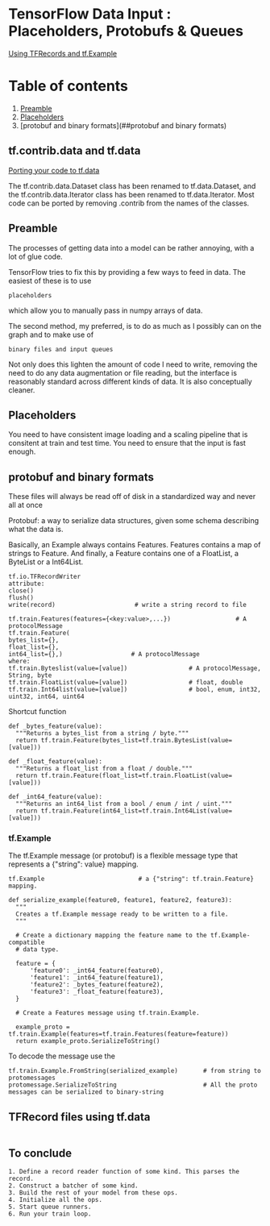 # TensorFlow Data Input : Placeholders, Protobufs & Queues
[Using TFRecords and tf.Example](https://www.tensorflow.org/tutorials/load_data/tf_records)

# Table of contents
1. [Preamble](#preamble)
2. [Placeholders](##Placeholders)
3. [protobuf and binary formats](##protobuf and binary formats)


## tf.contrib.data and tf.data
[Porting your code to tf.data](https://github.com/tensorflow/tensorflow/blob/r1.4/tensorflow/contrib/data/README.md)

The tf.contrib.data.Dataset class has been renamed to tf.data.Dataset,
and the tf.contrib.data.Iterator class has been renamed to tf.data.Iterator.
Most code can be ported by removing .contrib from the names of the classes.

## Preamble

The processes of getting data into a model can be rather annoying, with a lot of glue code. 

TensorFlow tries to fix this by providing a few ways to feed in data. 
The easiest of these is to use 
```
placeholders
```
which allow you to manually pass in numpy arrays of data.

The second method, my preferred, is to do as much as I possibly can on the graph and to make use of 
```
binary files and input queues
```
Not only does this lighten the amount of code I need to write, removing the need to do any data augmentation or file reading, but the interface is reasonably standard across different kinds of data. It is also conceptually cleaner. 

## Placeholders

You need to have consistent image loading and a scaling pipeline that is consitent at train and test time.
You need to ensure that the input is fast enough.

## protobuf and binary formats

These files will always be read off of disk in a standardized way and never all at once

Protobuf: a way to serialize data structures, given some schema describing what the data is.

Basically, an Example always contains Features. Features contains a map of strings to Feature. And finally, a Feature contains one of a FloatList, a ByteList or a Int64List.

```
tf.io.TFRecordWriter
attribute:
close()
flush()
write(record)                      # write a string record to file
```
```
tf.train.Features(features={<key:value>,...})                  # A protocolMessage
tf.train.Feature(
bytes_list={}, 
float_list={},
int64_list={},)                   # A protocolMessage
where:
tf.train.Byteslist(value=[value])                 # A protocolMessage, String, byte
tf.train.FloatList(value=[value])                 # float, double
tf.train.Int64list(value=[value])                 # bool, enum, int32, uint32, int64, uint64
```

Shortcut function
```
def _bytes_feature(value):
  """Returns a bytes_list from a string / byte."""
  return tf.train.Feature(bytes_list=tf.train.BytesList(value=[value]))

def _float_feature(value):
  """Returns a float_list from a float / double."""
  return tf.train.Feature(float_list=tf.train.FloatList(value=[value]))

def _int64_feature(value):
  """Returns an int64_list from a bool / enum / int / uint."""
  return tf.train.Feature(int64_list=tf.train.Int64List(value=[value]))
```
### tf.Example
The tf.Example message (or protobuf) is a flexible message type that represents a {"string": value} mapping. 
```
tf.Example                          # a {"string": tf.train.Feature} mapping.
```
```
def serialize_example(feature0, feature1, feature2, feature3):
  """
  Creates a tf.Example message ready to be written to a file.
  """
  
  # Create a dictionary mapping the feature name to the tf.Example-compatible
  # data type.
  
  feature = {
      'feature0': _int64_feature(feature0),
      'feature1': _int64_feature(feature1),
      'feature2': _bytes_feature(feature2),
      'feature3': _float_feature(feature3),
  }
  
  # Create a Features message using tf.train.Example.
  
  example_proto = tf.train.Example(features=tf.train.Features(feature=feature))
  return example_proto.SerializeToString()
```
To decode the message use the 
```
tf.train.Example.FromString(serialized_example)       # from string to protomessages
protomessage.SerializeToString                        # All the proto messages can be serialized to binary-string 
```
## TFRecord files using tf.data
```

```

## To conclude
```
1. Define a record reader function of some kind. This parses the record.
2. Construct a batcher of some kind.
3. Build the rest of your model from these ops.
4. Initialize all the ops.
5. Start queue runners.
6. Run your train loop.
```


